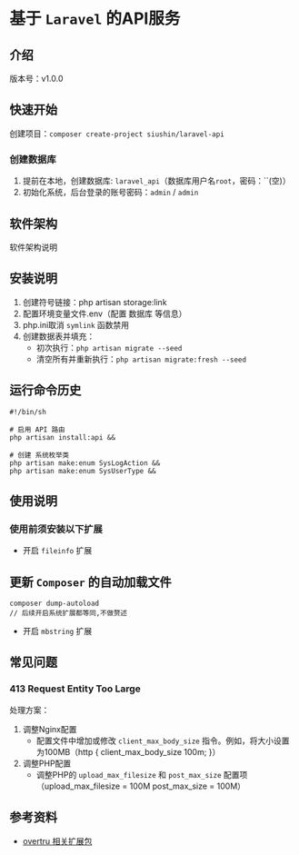 # 基于 `Laravel` 的API服务

## 介绍

版本号：v1.0.0

## 快速开始

创建项目：`composer create-project siushin/laravel-api`

### 创建数据库

1. 提前在本地，创建数据库: `laravel_api`（数据库用户名`root`，密码：``(空)）
2. 初始化系统，后台登录的账号密码：`admin` / `admin`

## 软件架构

软件架构说明

## 安装说明

1. 创建符号链接：php artisan storage:link
2. 配置环境变量文件.env（配置 数据库 等信息）
3. php.ini取消 `symlink` 函数禁用
4. 创建数据表并填充：
    - 初次执行：`php artisan migrate --seed`
    - 清空所有并重新执行：`php artisan migrate:fresh --seed`

## 运行命令历史

```shell
#!/bin/sh

# 启用 API 路由
php artisan install:api &&

# 创建 系统枚举类
php artisan make:enum SysLogAction &&
php artisan make:enum SysUserType &&
```

## 使用说明

### 使用前须安装以下扩展

- 开启 `fileinfo` 扩展

## 更新 `Composer` 的自动加载文件

```shell
composer dump-autoload
// 后续开启系统扩展都等同,不做赘述
```

- 开启 `mbstring` 扩展

## 常见问题

### 413 Request Entity Too Large

处理方案：

1. 调整Nginx配置
    - 配置文件中增加或修改 `client_max_body_size` 指令。例如，将大小设置为100MB（http { client_max_body_size 100m; }）
2. 调整PHP配置
    - 调整PHP的 `upload_max_filesize` 和 `post_max_size` 配置项（upload_max_filesize = 100M post_max_size = 100M）

## 参考资料

- [overtru 相关扩展包](https://packagist.org/packages/overtrue/)

